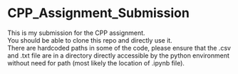 # CPP_Assignment_Submission
This is my submission for the CPP assignment.<br/>
You should be able to clone this repo and directly use it.<br/>
There are hardcoded paths in some of the code, please ensure that the .csv and .txt file are in a directory directly accessible by the python environment without need for path (most likely the location of .ipynb file).
